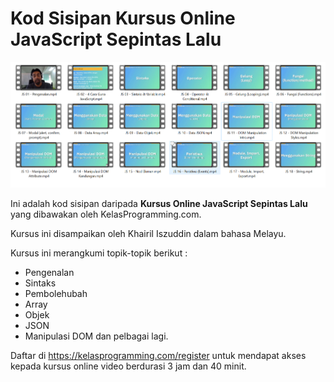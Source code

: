 # Kod Sisipan Kursus Online JavaScript Sepintas Lalu

![](screenshot.png "")

Ini adalah kod sisipan daripada **Kursus Online JavaScript Sepintas Lalu** yang dibawakan oleh KelasProgramming.com.

Kursus ini disampaikan oleh Khairil Iszuddin dalam bahasa Melayu.

Kursus ini merangkumi topik-topik berikut : 

* Pengenalan
* Sintaks
* Pembolehubah
* Array
* Objek
* JSON
* Manipulasi DOM
dan pelbagai lagi.

Daftar di https://kelasprogramming.com/register untuk mendapat akses kepada kursus online video berdurasi 3 jam dan 40 minit.
